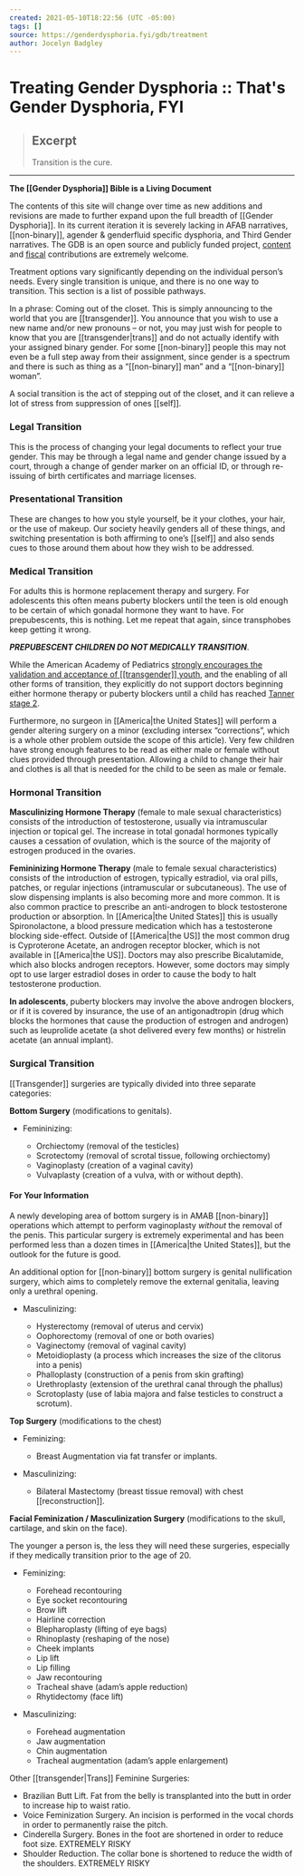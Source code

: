 ```yaml
---
created: 2021-05-10T18:22:56 (UTC -05:00)
tags: []
source: https://genderdysphoria.fyi/gdb/treatment
author: Jocelyn Badgley
---
```


# Treating Gender Dysphoria :: That's Gender Dysphoria, FYI

> ## Excerpt
> Transition is the cure.

---
**The [[Gender Dysphoria]] Bible is a Living Document**

The contents of this site will change over time as new additions and revisions are made to further expand upon the full breadth of [[Gender Dysphoria]]. In its current iteration it is severely lacking in AFAB narratives, [[non-binary]], agender & genderfluid specific dysphoria, and Third Gender narratives. The GDB is an open source and publicly funded project, [content](https://github.com/GenderDysphoria/GenderDysphoria.fyi) and [fiscal](https://patreon.com/curvyandtrans) contributions are extremely welcome.

Treatment options vary significantly depending on the individual person’s needs. Every single transition is unique, and there is no one way to transition. This section is a list of possible pathways.

In a phrase: Coming out of the closet. This is simply announcing to the world that you are [[transgender]]. You announce that you wish to use a new name and/or new pronouns – or not, you may just wish for people to know that you are [[transgender|trans]] and do not actually identify with your assigned binary gender. For some [[non-binary]] people this may not even be a full step away from their assignment, since gender is a spectrum and there is such as thing as a “[[non-binary]] man” and a “[[non-binary]] woman”.

A social transition is the act of stepping out of the closet, and it can relieve a lot of stress from suppression of ones [[self]].

### Legal Transition 
This is the process of changing your legal documents to reflect your true gender. This may be through a legal name and gender change issued by a court, through a change of gender marker on an official ID, or through re-issuing of birth certificates and marriage licenses.

### Presentational Transition 
These are changes to how you style yourself, be it your clothes, your hair, or the use of makeup. Our society heavily genders all of these things, and switching presentation is both affirming to one’s [[self]] and also sends cues to those around them about how they wish to be addressed.

### Medical Transition 
For adults this is hormone replacement therapy and surgery. For adolescents this often means puberty blockers until the teen is old enough to be certain of which gonadal hormone they want to have. For prepubescents, this is nothing. Let me repeat that again, since transphobes keep getting it wrong.

_**PREPUBESCENT CHILDREN DO NOT MEDICALLY TRANSITION**_.

While the American Academy of Pediatrics [strongly encourages the validation and acceptance of [[transgender]] youth](https://pediatrics.aappublications.org/content/pediatrics/early/2018/09/13/peds.2018-2162.full.pdf), and the enabling of all other forms of transition, they explicitly do not support doctors beginning either hormone therapy or puberty blockers until a child has reached [Tanner stage 2](https://en.wikipedia.org/wiki/Tanner_scale).

Furthermore, no surgeon in [[America|the United States]] will perform a gender altering surgery on a minor (excluding intersex “corrections”, which is a whole other problem outside the scope of this article). Very few children have strong enough features to be read as either male or female without clues provided through presentation. Allowing a child to change their hair and clothes is all that is needed for the child to be seen as male or female.

### Hormonal Transition 
**Masculinizing Hormone Therapy** (female to male sexual characteristics) consists of the introduction of testosterone, usually via intramuscular injection or topical gel. The increase in total gonadal hormones typically causes a cessation of ovulation, which is the source of the majority of estrogen produced in the ovaries.

**Femininizing Hormone Therapy** (male to female sexual characteristics) consists of the introduction of estrogen, typically estradiol, via oral pills, patches, or regular injections (intramuscular or subcutaneous). The use of slow dispensing implants is also becoming more and more common. It is also common practice to prescribe an anti-androgen to block testosterone production or absorption. In [[America|the United States]] this is usually Spironolactone, a blood pressure medication which has a testosterone blocking side-effect. Outside of [[America|the US]] the most common drug is Cyproterone Acetate, an androgen receptor blocker, which is not available in [[America|the US]]. Doctors may also prescribe Bicalutamide, which also blocks androgen receptors. However, some doctors may simply opt to use larger estradiol doses in order to cause the body to halt testosterone production.

**In adolescents**, puberty blockers may involve the above androgen blockers, or if it is covered by insurance, the use of an antigonadtropin (drug which blocks the hormones that cause the production of estrogen and androgen) such as leuprolide acetate (a shot delivered every few months) or histrelin acetate (an annual implant).

### Surgical Transition 
[[Transgender]] surgeries are typically divided into three separate categories:

**Bottom Surgery** (modifications to genitals).

-   Femininizing:
    
    -   Orchiectomy (removal of the testicles)
    -   Scrotectomy (removal of scrotal tissue, following orchiectomy)
    -   Vaginoplasty (creation of a vaginal cavity)
    -   Vulvaplasty (creation of a vulva, with or without depth).

#### For Your Information

A newly developing area of bottom surgery is in AMAB [[non-binary]] operations which attempt to perform vaginoplasty _without_ the removal of the penis. This particular surgery is extremely experimental and has been performed less than a dozen times in [[America|the United States]], but the outlook for the future is good.

An additional option for [[non-binary]] bottom surgery is genital nullification surgery, which aims to completely remove the external genitalia, leaving only a urethral opening.

-   Masculinizing:
    
    -   Hysterectomy (removal of uterus and cervix)
    -   Oophorectomy (removal of one or both ovaries)
    -   Vaginectomy (removal of vaginal cavity)
    -   Metoidioplasty (a process which increases the size of the clitorus into a penis)
    -   Phalloplasty (construction of a penis from skin grafting)
    -   Urethroplasty (extension of the urethral canal through the phallus)
    -   Scrotoplasty (use of labia majora and false testicles to construct a scrotum).

**Top Surgery** (modifications to the chest)

-   Feminizing:
    
    -   Breast Augmentation via fat transfer or implants.
-   Masculinizing:
    
    -   Bilateral Mastectomy (breast tissue removal) with chest [[reconstruction]].

**Facial Feminization / Masculinization Surgery** (modifications to the skull, cartilage, and skin on the face).

The younger a person is, the less they will need these surgeries, especially if they medically transition prior to the age of 20.

-   Feminizing:
    
    -   Forehead recontouring
    -   Eye socket recontouring
    -   Brow lift
    -   Hairline correction
    -   Blepharoplasty (lifting of eye bags)
    -   Rhinoplasty (reshaping of the nose)
    -   Cheek implants
    -   Lip lift
    -   Lip filling
    -   Jaw recontouring
    -   Tracheal shave (adam’s apple reduction)
    -   Rhytidectomy (face lift)
-   Masculinizing:
    
    -   Forehead augmentation
    -   Jaw augmentation
    -   Chin augmentation
    -   Tracheal augmentation (adam’s apple enlargement)

Other [[transgender|Trans]] Feminine Surgeries:

-   Brazilian Butt Lift. Fat from the belly is transplanted into the butt in order to increase hip to waist ratio.
-   Voice Feminization Surgery. An incision is performed in the vocal chords in order to permanently raise the pitch.
-   Cinderella Surgery. Bones in the foot are shortened in order to reduce foot size. EXTREMELY RISKY
-   Shoulder Reduction. The collar bone is shortened to reduce the width of the shoulders. EXTREMELY RISKY
